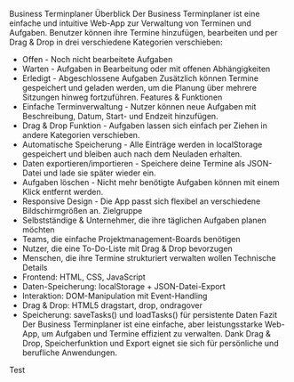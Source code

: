 Business Terminplaner
Überblick
Der Business Terminplaner ist eine einfache und intuitive Web-App zur Verwaltung von Terminen
und Aufgaben.
Benutzer können ihre Termine hinzufügen, bearbeiten und per Drag & Drop in drei verschiedene
Kategorien verschieben:
- Offen - Noch nicht bearbeitete Aufgaben
- Warten - Aufgaben in Bearbeitung oder mit offenen Abhängigkeiten
- Erledigt - Abgeschlossene Aufgaben
Zusätzlich können Termine gespeichert und geladen werden, um die Planung über mehrere
Sitzungen hinweg fortzuführen.
Features & Funktionen
- Einfache Terminverwaltung - Nutzer können neue Aufgaben mit Beschreibung, Datum, Start- und
Endzeit hinzufügen.
- Drag & Drop Funktion - Aufgaben lassen sich einfach per Ziehen in andere Kategorien
verschieben.
- Automatische Speicherung - Alle Einträge werden in localStorage gespeichert und bleiben auch
nach dem Neuladen erhalten.
- Daten exportieren/importieren - Speichere deine Termine als JSON-Datei und lade sie später
wieder ein.
- Aufgaben löschen - Nicht mehr benötigte Aufgaben können mit einem Klick entfernt werden.
- Responsive Design - Die App passt sich flexibel an verschiedene Bildschirmgrößen an.
Zielgruppe
- Selbstständige & Unternehmer, die ihre täglichen Aufgaben planen möchten
- Teams, die einfache Projektmanagement-Boards benötigen
- Nutzer, die eine To-Do-Liste mit Drag & Drop bevorzugen
- Menschen, die ihre Termine strukturiert verwalten wollen
Technische Details
- Frontend: HTML, CSS, JavaScript
- Daten-Speicherung: localStorage + JSON-Datei-Export
- Interaktion: DOM-Manipulation mit Event-Handling
- Drag & Drop: HTML5 dragstart, drop, ondragover
- Speicherung: saveTasks() und loadTasks() für persistente Daten
Fazit
Der Business Terminplaner ist eine einfache, aber leistungsstarke Web-App, um Aufgaben und
Termine effizient zu verwalten.
Dank Drag & Drop, Speicherfunktion und Export eignet sie sich für persönliche und berufliche
Anwendungen.

Test
